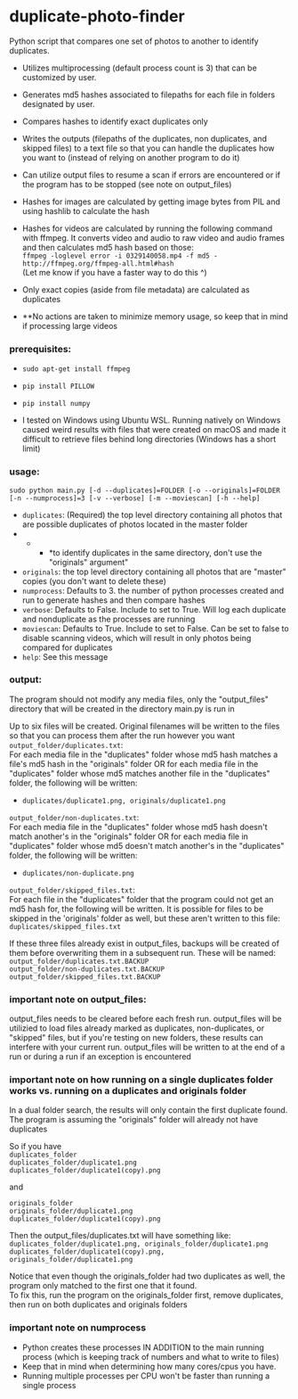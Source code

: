 # duplicate-photo-finder
Python script that compares one set of photos to another to identify duplicates. 

 - Utilizes multiprocessing (default process count is 3) that can be customized by user.   
 
 - Generates md5 hashes associated to filepaths for each file in folders designated by user.
 - Compares hashes to identify exact duplicates only 
 - Writes the outputs (filepaths of the duplicates, non duplicates, and skipped files) to a text file so that you can handle the duplicates how you want to (instead of relying on another program to do it)
 - Can utilize output files to resume a scan if errors are encountered or if the program has to be stopped (see note on output_files)

 - Hashes for images are calculated by getting image bytes from PIL and using hashlib to calculate the hash
 - Hashes for videos are calculated by running the following command with ffmpeg. It converts video and audio to raw video and audio frames and then calculates md5 hash based on those:  
    ```ffmpeg -loglevel error -i 0329140058.mp4 -f md5 -```
    ```http://ffmpeg.org/ffmpeg-all.html#hash```  
(Let me know if you have a faster way to do this ^)


 - Only exact copies (aside from file metadata) are calculated as duplicates
 - **No actions are taken to minimize memory usage, so keep that in mind if processing large videos

### prerequisites:
 - ```sudo apt-get install ffmpeg```
 - ```pip install PILLOW```
 - ```pip install numpy```

 - I tested on Windows using Ubuntu WSL. Running natively on Windows caused weird results with files that were created on macOS and made it difficult to retrieve files behind long directories (Windows has a short limit)

### usage: 
```sudo python main.py [-d --duplicates]=FOLDER [-o --originals]=FOLDER [-n --numprocess]=3 [-v --verbose] [-m --moviescan] [-h --help]```
 - ```duplicates```: (Required) the top level directory containing all photos that are possible duplicates of photos located in the master folder
 - - - *to identify duplicates in the same directory, don't use the "originals" argument"
 - ```originals```:  the top level directory containing all photos that are "master" copies (you don't want to delete these)
 - ```numprocess```: Defaults to 3. the number of python processes created and run to generate hashes and then compare hashes
 - ```verbose```:    Defaults to False. Include to set to True. Will log each duplicate and nonduplicate as the processes are running
 - ```moviescan```:  Defaults to True. Include to set to False. Can be set to false to disable scanning videos, which will result in only photos being compared for duplicates
 - ```help```:       See this message

### output:
The program should not modify any media files, only the "output_files" directory that will be created in the directory main.py is run in

Up to six files will be created. Original filenames will be written to the files so that you can process them after the run however you want  
```output_folder/duplicates.txt```:  
For each media file in the "duplicates" folder whose md5 hash matches a file's md5 hash in the "originals" folder OR for each media file in the "duplicates" folder whose md5 matches another file in the "duplicates" folder, the following will be written:  
 - ```duplicates/duplicate1.png, originals/duplicate1.png```  
 
```output_folder/non-duplicates.txt```:  
For each media file in the "duplicates" folder whose md5 hash doesn't match another's in the "originals" folder OR for each media file in "duplicates" folder whose md5 doesn't match another's in the "duplicates" folder, the following will be written:  
 - ```duplicates/non-duplicate.png```  
 
 ```output_folder/skipped_files.txt```:  
For each file in the "duplicates" folder that the program could not get an md5 hash for, the following will be written. It is possible for files to be skipped in the 'originals' folder as well, but these aren't written to this file:
 ```duplicates/skipped_files.txt```

If these three files already exist in output_files, backups will be created of them before overwriting them in a subsequent run. These will be named:  
```output_folder/duplicates.txt.BACKUP```  
```output_folder/non-duplicates.txt.BACKUP```  
```output_folder/skipped_files.txt.BACKUP```  

### important note on output_files: 
output_files needs to be cleared before each fresh run. output_files will be utilizied to load files already marked as duplicates, non-duplicates, or "skipped" files, but if you're testing on new folders, these results can interfere with your current run.
output_files will be written to at the end of a run or during a run if an exception is encountered

### important note on how running on a single duplicates folder works vs. running on a duplicates and originals folder
In a dual folder search, the results will only contain the first duplicate found. The program is assuming the "originals" folder will already not have duplicates

So if you have  
```duplicates_folder```  
```duplicates_folder/duplicate1.png```  
```duplicates_folder/duplicate1(copy).png```  
  
and  
  
```originals_folder```  
```originals_folder/duplicate1.png```  
```duplicates_folder/duplicate1(copy).png```  

Then the output_files/duplicates.txt will have something like:  
```duplicates_folder/duplicate1.png, originals_folder/duplicate1.png```  
```duplicates_folder/duplicate1(copy).png, originals_folder/duplicate1.png```  

Notice that even though the originals_folder had two duplicates as well, the program only matched to the first one that it found.   
To fix this, run the program on the originals_folder first, remove duplicates, then run on both duplicates and originals folders

### important note on numprocess

 - Python creates these processes IN ADDITION to the main running process (which is keeping track of numbers and what to write to files)  
 - Keep that in mind when determining how many cores/cpus you have.  
 - Running multiple processes per CPU won't be faster than running a single process
